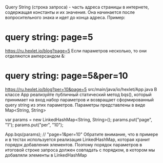 Query String (строка запроса) - часть адреса страницы в интернете, содержащая константы и их значения. 
Она начинается после вопросительного знака и идет до конца адреса. Пример:

# query string: page=5
https://ru.hexlet.io/blog?page=5
Если параметров несколько, то они отделяются амперсандом &:

# query string: page=5&per=10
https://ru.hexlet.io/blog?per=10&page=5
src/main/java/io/hexlet/App.java
В классе App реализуйте публичный статический метод bqs(), 
который принимает на вход набор параметров и возвращает сформированный query string из этих параметров. 
Параметры представлены в виде Map<String, String>

var params = new LinkedHashMap<String, String>();
params.put("page", "1");
params.put("per", "10");

App.bqs(params); // "page=1&per=10"
Обратите внимание, что в примере и в тестах используется реализация LinkedHashMap, 
которая хранит порядок добавления элементов. Поэтому порядок параметров 
в итоговой строке запроса должен совпадать с порядком, в котором мы добавляли элементы в LinkedHashMap